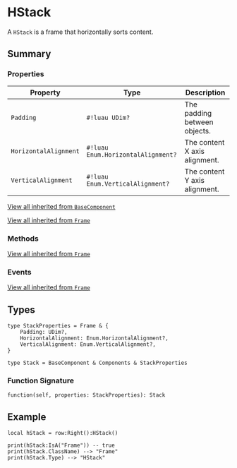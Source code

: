 # HStack

A `HStack` is a frame that horizontally sorts content.

## Summary

### Properties

| Property       | Type       | Description |
|----------------|------------|-------------|
| `Padding` | `#!luau UDim?` | The padding between objects. |
| `HorizontalAlignment` | `#!luau Enum.HorizontalAlignment?` | The content X axis alignment. |
| `VerticalAlignment` | `#!luau Enum.VerticalAlignment?` | The content Y axis alignment. |

[View all inherited from `BaseComponent`](./index.md/#properties)

[View all inherited from `Frame`](https://create.roblox.com/docs/reference/engine/classes/Frame#summary-properties)

### Methods

[View all inherited from `Frame`](https://create.roblox.com/docs/reference/engine/classes/Frame#summary-methods)

### Events

[View all inherited from `Frame`](https://create.roblox.com/docs/reference/engine/classes/Frame#summary-events)

## Types

```luau
type StackProperties = Frame & {
    Padding: UDim?,
    HorizontalAlignment: Enum.HorizontalAlignment?,
    VerticalAlignment: Enum.VerticalAlignment?,
}

type Stack = BaseComponent & Components & StackProperties
```

### Function Signature

```luau
function(self, properties: StackProperties): Stack
```

## Example

```luau
local hStack = row:Right():HStack()

print(hStack:IsA("Frame")) -- true
print(hStack.ClassName) --> "Frame"
print(hStack.Type) --> "HStack"
```
